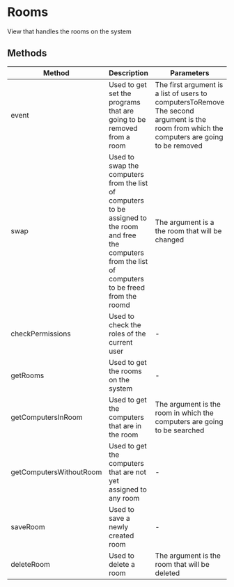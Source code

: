 # Rooms

View that handles the rooms on the system

## Methods

<!-- @vuese:Rooms:methods:start -->
|Method|Description|Parameters|
|---|---|---|
|event|Used to get set the programs that are going to be removed from a room|The first argument is a list of users to computersToRemove The second argument is the room from which the computers are going to be removed|
|swap|Used to swap the computers from the list of computers to be assigned to the room and free the computers from the list of computers to be freed from the roomd|The argument is a the room that will be changed|
|checkPermissions|Used to check the roles of the current user|-|
|getRooms|Used to get the rooms on the system|-|
|getComputersInRoom|Used to get the computers that are in the room|The argument is the room in which the computers are going to be searched|
|getComputersWithoutRoom|Used to get the computers that are not yet assigned to any room|-|
|saveRoom|Used to save a newly created room|-|
|deleteRoom|Used to delete a room|The argument is the room that will be deleted|

<!-- @vuese:Rooms:methods:end -->


